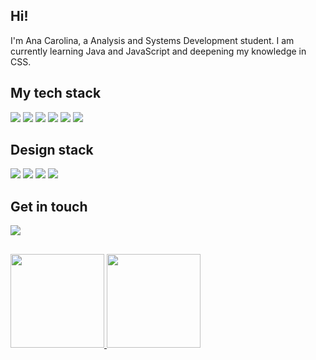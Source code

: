 ## Hi!

I'm Ana Carolina, a Analysis and Systems Development student. I am currently learning Java and JavaScript and deepening my knowledge in CSS.

## My tech stack

<div>
  <img src="https://img.shields.io/badge/HTML5-E34F26?style=for-the-badge&logo=html5&logoColor=white">
  <img src="https://img.shields.io/badge/CSS3-1572B6?style=for-the-badge&logo=css3&logoColor=white">
  <img src="https://img.shields.io/badge/bootstrap-%238511FA.svg?style=for-the-badge&logo=bootstrap&logoColor=white">
  <img src="https://img.shields.io/badge/JavaScript-323330?style=for-the-badge&logo=javascript&logoColor=F7DF1E">
  <img src="https://img.shields.io/badge/Python-FFD43B?style=for-the-badge&logo=python&logoColor=blue">
  <img src="https://img.shields.io/badge/java-%23ED8B00.svg?style=for-the-badge&logo=openjdk&logoColor=white">
</div>

## Design stack

<div>
  <img src="https://img.shields.io/badge/Adobe%20InDesign-49021F?style=for-the-badge&logo=adobeindesign&logoColor=white">
  <img src="https://img.shields.io/badge/adobe%20photoshop-%2331A8FF.svg?style=for-the-badge&logo=adobe%20photoshop&logoColor=white">
  <img src="https://img.shields.io/badge/Canva-%2300C4CC.svg?style=for-the-badge&logo=Canva&logoColor=white">
  <img src="https://img.shields.io/badge/figma-%23F24E1E.svg?style=for-the-badge&logo=figma&logoColor=white">
</div>

## Get in touch

<div>

  <a href="mailto:vartuliana@gmail.com"><img src="https://img.shields.io/badge/Gmail-D14836?style=for-the-badge&logo=gmail&logoColor=white"></a>

</div>

##

<div>
  <a href="https://github.com/anavartuli">
  <img height="150em" src="https://github-readme-stats-sigma-five.vercel.app/api?username=anavartuli&show_icons=true&&bg_color=1e1e2e&text_color=cdd6f4&icon_color=cba6f7&title_color=94e2d5&include_all_commits=true&count_private=true"/>
  <img height="150em" src="https://github-readme-stats-sigma-five.vercel.app/api/top-langs/?username=anavartuli&layout=compact&langs_count=16&&bg_color=1e1e2e&text_color=cdd6f4&icon_color=cba6f7&title_color=94e2d5"/>
</div>


